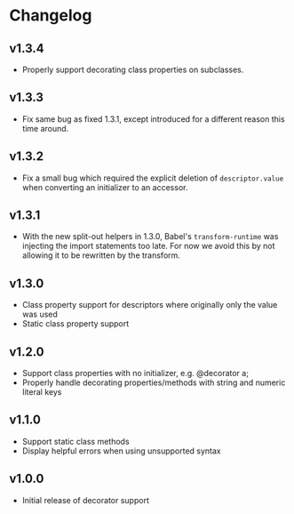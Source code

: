 
# Changelog

## v1.3.4

* Properly support decorating class properties on subclasses.

## v1.3.3

* Fix same bug as fixed 1.3.1, except introduced for a different reason this time around.

## v1.3.2

* Fix a small bug which required the explicit deletion of `descriptor.value` when converting an initializer to an accessor.

## v1.3.1

* With the new split-out helpers in 1.3.0, Babel's `transform-runtime` was injecting the import statements too late. For now we avoid this by not allowing it to be rewritten by the transform.

## v1.3.0

* Class property support for descriptors where originally only the value was used
* Static class property support

## v1.2.0

* Support class properties with no initializer, e.g. @decorator a;
* Properly handle decorating properties/methods with string and numeric literal keys

## v1.1.0

* Support static class methods
* Display helpful errors when using unsupported syntax

## v1.0.0

* Initial release of decorator support
